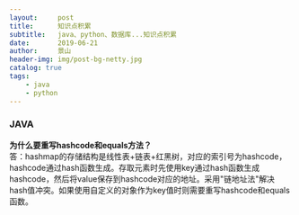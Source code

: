 ```yaml
---
layout:     post
title:      知识点积累
subtitle:   java、python、数据库...知识点积累
date:       2019-06-21
author:     景山
header-img: img/post-bg-netty.jpg
catalog: true
tags:
    - java
    - python
---
```


### JAVA
**为什么要重写hashcode和equals方法？**  
答：hashmap的存储结构是线性表+链表+红黑树，对应的索引号为hashcode，hashcode通过hash函数生成。存取元素时先使用key通过hash函数生成hashcode，然后将value保存到hashcode对应的地址。采用"链地址法"解决hash值冲突。如果使用自定义的对象作为key值时则需要重写hashcode和equals函数。
